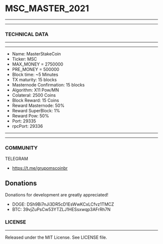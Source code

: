 # MSC_MASTER_2021
-------
-------
### TECHNICAL DATA

-------
-------
  *  Name: MasterStakeCoin
  *  Ticker: MSC
  *  MAX_MONEY = 2750000
  *  PRE_MONEY = 500000
  *  Block time: ~5 Minutes
  *  TX maturity: 15 blocks
  *  Masternode Confirmation: 15 blocks
  *  Algorithm: X11 Pow/MN
  *  Colateral: 2500 Coins
  *  Block Reward: 15 Coins
  *  Reward Masternode: 50%
  *  Reward SuperBlock: 1%
  *  Reward Pow: 50%
  *  Port: 29335
  *  rpcPort: 29336
-------
-------

### COMMUNITY

TELEGRAM

*  https://t.me/grupomscoinbr


Donations
-------

 Donations for development are greatly appreciated!
 
  * DOGE: DSh9Bi7nJi3DR5cD1EsWwKCxLCfvz1TMCZ
  * BTC:  39vjZuPsCw53YTZLJ1HESsxwqp3AFrRh7N
  
### LICENSE
-------

Released under the MIT License. See LICENSE file.
